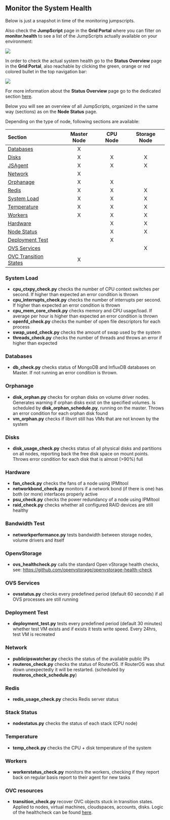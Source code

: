 ## Monitor the System Health

Below is just a snapshot in time of the monitoring jumpscripts.

Also check the **JumpScript** page in the **Grid Portal** where you can filter on **monitor.health** to see a list of the JumpScripts actually available on your environment:

![](JumpScripts.png)  

In order to check the actual system health go to the **Status Overview** page in the **Grid Portal**, also reachable by clicking the green, orange or red colored bullet in the top navigation bar:

![](ProcessStatus.png)

For more information about the **Status Overview** page go to the dedicated section [here](../../GridPortal/StatusOverview/StatusOverview.md).

Below you will see an overview of all JumpScripts, organized in the same way (sections) as on the **Node Status** page.

Depending on the type of node, following sections are available:

| Section                       | Master Node | CPU Node | Storage Node |
|:------------------------------|:-----------:|:--------:|:------------:|
|[Databases](#databases)        | X           |          |              |
|[Disks](#disks)                | X           | X        | X            |
|[JSAgent](#jsagent)            | X           | X        | X            |
|[Network](#network)            | X           |          |              |
|[Orphanage](#orphanage)        | X           | X        |              |
|[Redis](#redis)                | X           | X        | X            |
|[System Load](#system-load)    | X           | X        | X            |
|[Temperature](#temperature)    | X           | X        | X            |
|[Workers](#workers)            | X           | X        | X            |
|[Hardware](#hardware)          |             | X        | X            |
|[Node Status](#node)           |             | X        | X            |
|[Deployment Test](#deployment) |             | X        |              |
|[OVS Services](#ovs-services)  |             |          | X            |
|[OVC Transition States](#ovc-transition-states)| X           |          |              |


<a id="system-load"></a>
### System Load
- **cpu_ctxpy_check.py** checks the number of CPU context switches per second. If higher than expected an error condition is thrown
- **cpu_interrupts_check.py** checks the number of interrupts per second. If higher than expected an error condition is thrown
- **cpu_mem_core_check.py** checks memory and CPU usage/load. If average per hour is higher than expected an error condition is thrown
- **openfd_check.py** checks the number of open file descriptors for each process
- **swap_used_check.py** checks the amount of swap used by the system
- **threads_check.py** checks the number of threads and throws an error if higher than expected

<a id="databases"></a>
### Databases
- **db_check.py** checks status of MongoDB and InfluxDB databases on Master. If not running an error condition is thrown.


<a id="orphanage"></a>
### Orphanage
- **disk_orphan.py** checks for orphan disks on volume driver nodes. Generates warning if orphan disks exist on the specified volumes. Is scheduled by **disk_orphan_schedule.py**, running on the master. Throws an error condition for each orphan disk found
- **vm_orphan.py** checks if libvirt still has VMs that are not known by the system


<a id="disks"></a>
### Disks
- **disk_usage_check.py** checks status of all physical disks and partitions on all nodes, reporting back the free disk space on mount points. Throws error condition for each disk that is almost (>90%) full


<a id="hardware"></a>
### Hardware
- **fan_check.py** checks the fans of a node using IPMItool
- **networkbond_check.py** monitors if a network bond (if there is one) has both (or more) interfaces properly active
- **psu_check.py** checks the power redundancy of a node using IPMItool
- **raid_check.py** checks whether all configured RAID devices are still healthy


<a id="bandwidth"></a>
### Bandwidth Test
- **networkperformance.py** tests bandwidth between storage nodes, volume drivers and itself


<a id="openstorage"></a>
### OpenvStorage
- **ovs_healthcheck.py** calls the standard Open vStorage health checks, see: https://github.com/openvstorage/openvstorage-health-check


<a id="ovs-services"></a>
### OVS Services
- **ovsstatus.py** checks every predefined period (default 60 seconds) if all OVS processes are still running


<a id="deployment"></a>
### Deployment Test
- **deployment_test.py** tests every predefined period (default 30 minutes) whether test VM exists and if exists it tests write speed. Every 24hrs, test VM is recreated


<a id="network"></a>
### Network
- **publicipswatcher.py** checks the status of the available public IPs
- **routeros_check.py** checks the status of RouterOS. If RouterOS was shut down unexpectedly it will be restarted. (scheduled by **routeros_check_schedule.py**)


<a id="redis"></a>
### Redis
- **redis_usage_check.py** checks Redis server status


<a id="node"></a>
### Stack Status
- **nodestatus.py** checks the status of each stack (CPU node)


<a id="temperature"></a>
### Temperature
- **temp_check.py** checks the CPU + disk temperature of the system


<a id="workers"></a>
### Workers
- **workerstatus_check.py** monitors the workers, checking if they report back on regular basis report to their agent for new tasks

<a id="ovc-transition-states"></a>
### OVC resources
- **transition_check.py** recover OVC objects stuck in transition states. Applied to nodes, virtual machines, cloudspaces, accounts, disks. Logic of the healthcheck can be found [here](SelfhealTransitionStates.md).
